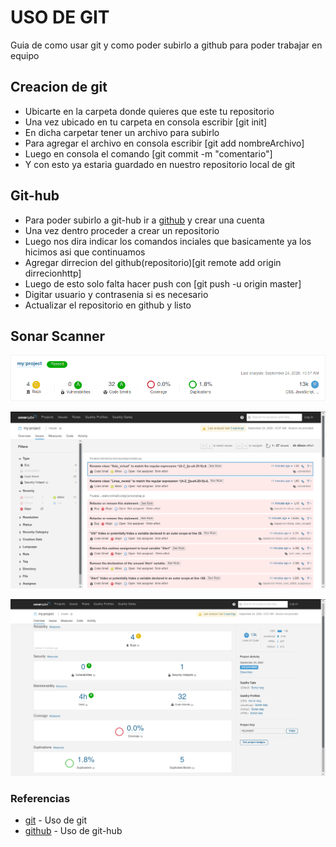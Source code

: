 # USO DE GIT 
Guia de como usar git y como poder subirlo a github para poder trabajar en equipo 

## Creacion de git 

* Ubicarte en la carpeta donde quieres que este tu repositorio
* Una vez ubicado en tu carpeta en consola escribir [git init]
* En dicha carpetar tener un archivo para subirlo
* Para agregar el archivo en consola escribir [git add nombreArchivo]
* Luego en consola el comando [git commit -m "comentario"]
* Y con esto ya estaria guardado en nuestro repositorio local de git


## Git-hub
* Para poder subirlo a git-hub ir a [github](https://github.com/) y crear una cuenta
* Una vez dentro proceder a crear un repositorio
* Luego nos dira indicar los comandos inciales que basicamente ya los hicimos asi que continuamos
* Agregar dirrecion del github(repositorio)[git remote add origin dirrecionhttp]
* Luego de esto solo falta hacer push con [git push -u origin master]
* Digitar usuario y contrasenia si es necesario
* Actualizar el repositorio en github y listo

## Sonar Scanner
 ![alt text](https://github.com/erick-GeGe/Prueba2/blob/master/Screenshot_20200924_110209.png) 
 
 
 ![alt text](https://github.com/erick-GeGe/Prueba2/blob/master/Screenshot_20200924_110923.png) 
 
 
 ![alt text](https://github.com/erick-GeGe/Prueba2/blob/master/Screenshot_20200924_111036.png) 
 
### Referencias

* [git]( http://www.gabrielsaldana.org/platica_git.pdf) - Uso de git
* [github]( https://www.freecodecamp.org/news/the-beginners-guide-to-git-github/) - Uso de git-hub
